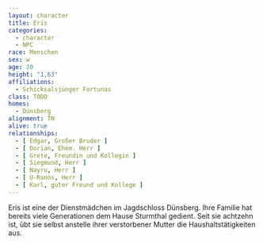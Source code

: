 ```yaml
---
layout: character
title: Eris
categories:
  - character
  - NPC
race: Menschen
sex: w
age: 20
height: "1,63"
affiliations:
  - Schicksalsjünger Fortunas
class: TODO
homes:
  - Dünsberg
alignment: TN
alive: true
relationships:
  - [ Edgar, Großer Bruder ]
  - [ Dorian, Ehem. Herr ]
  - [ Grete, Freundin und Kollegin ]
  - [ Siegmund, Herr ]
  - [ Nayru, Herr ]
  - [ U-Ranos, Herr ]
  - [ Karl, guter Freund und Kollege ]
---
```


Eris ist eine der Dienstmädchen im Jagdschloss Dünsberg. Ihre Familie hat bereits viele Generationen dem Hause Sturmthal
gedient. Seit sie achtzehn ist, übt sie selbst anstelle ihrer verstorbener Mutter die Haushaltstätigkeiten aus.